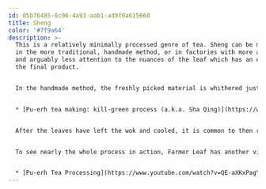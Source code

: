 ```yaml
---
id: 05b76485-6c96-4a93-aab1-ad9f0a615668
title: Sheng
color: '#7f9a64'
description: >-
  This is a relatively minimally processed genre of tea. Sheng can be made
  in the more traditional, handmade method, or in factories with more automation
  and arguably less attention to the nuances of the leaf which has an effect on
  the final product. 


  In the handmade method, the freshly picked material is whithered just enough to allow roasting in a pan (typically a large wok) without burning the leaves. That pan-roasting process is called *sha qing*, which Farmer Leaf has made an excellent video explaining:


  * [Pu-erh tea making: kill-green process (a.k.a. Sha Qing)](https://www.youtube.com/watch?v=F3CCtZA5GrE)


  After the leaves have left the wok and cooled, it is common to then roll the leaves using a machine. This process releases more of the enzymes in the leaf to increase the availability of flavor when brewing, as well as promoting the ability for the tea to be aged successfully. After rolling, leaves can be left to oxidize a bit on bamboo trays to release more residual water. From here, the leaves would be sorted and graded. They are then usually pressed into cakes between 100-400 grams which serves to slow down oxidation and allow for more gentle aging of the material, as well as collecting the material into a cohesive, single unit which facilitates distribution to the consumer market.


  To see nearly the whole process in action, Farmer Leaf has another video which I highly recommend:


  * [Pu-erh Tea Processing](https://www.youtube.com/watch?v=QE-aXKxPagY)
---
```

